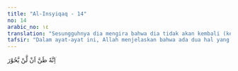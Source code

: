 ```yaml
---
title: "Al-Insyiqaq - 14"
no: 14
arabic_no: ١٤
translation: "Sesungguhnya dia mengira bahwa dia tidak akan kembali (kepada Tuhannya). "
tafsir: "Dalam ayat-ayat ini, Allah menjelaskan bahwa ada dua hal yang menjadi sebab mengapa mereka menerima catatan amalnya dengan tangan kiri, yaitu: pertama, mereka berbuat sekehendak hatinya, mengerjakan kejahatan dan kemaksiatan dengan tidak memikirkan akibat buruk yang akan menimpa mereka di akhirat kelak.\n\nKedua, mereka menyangka bahwa mereka tidak akan kembali kepada Tuhannya dan tidak akan dibangkitkan kembali untuk dihisab dan menerima hasil perbuatan mereka di dunia."
---
```


اِنَّهٗ ظَنَّ اَنْ لَّنْ يَّحُوْرَ ۛ 
